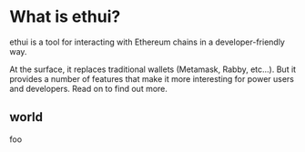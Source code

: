 # What is ethui?

ethui is a tool for interacting with Ethereum chains in a developer-friendly way.

At the surface, it replaces traditional wallets (Metamask, Rabby, etc...). But it provides a number of features that make it more interesting for power users and developers. Read on to find out more.

## world

foo
